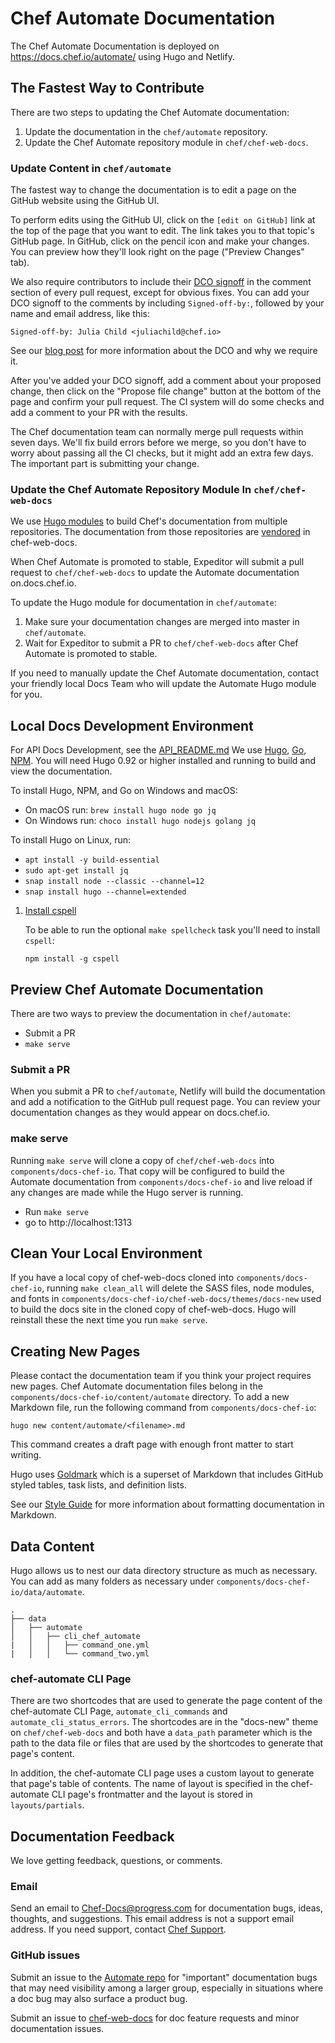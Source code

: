 # Chef Automate Documentation

The Chef Automate Documentation is deployed on https://docs.chef.io/automate/ using Hugo and Netlify.

## The Fastest Way to Contribute

There are two steps to updating the Chef Automate documentation:

1. Update the documentation in the `chef/automate` repository.
1. Update the Chef Automate repository module in `chef/chef-web-docs`.

### Update Content in `chef/automate`

The fastest way to change the documentation is to edit a page on the
GitHub website using the GitHub UI.

To perform edits using the GitHub UI, click on the `[edit on GitHub]` link at
the top of the page that you want to edit. The link takes you to that topic's GitHub
page. In GitHub, click on the pencil icon and make your changes. You can preview
how they'll look right on the page ("Preview Changes" tab).

We also require contributors to include their [DCO signoff](https://github.com/chef/chef/blob/master/CONTRIBUTING.md#developer-certification-of-origin-dco)
in the comment section of every pull request, except for obvious fixes. You can
add your DCO signoff to the comments by including `Signed-off-by:`, followed by
your name and email address, like this:

`Signed-off-by: Julia Child <juliachild@chef.io>`

See our [blog post](https://blog.chef.io/introducing-developer-certificate-of-origin/)
for more information about the DCO and why we require it.

After you've added your DCO signoff, add a comment about your proposed change,
then click on the "Propose file change" button at the bottom of the page and
confirm your pull request. The CI system will do some checks and add a comment
to your PR with the results.

The Chef documentation team can normally merge pull requests within seven days.
We'll fix build errors before we merge, so you don't have to
worry about passing all the CI checks, but it might add an extra
few days. The important part is submitting your change.

### Update the Chef Automate Repository Module In `chef/chef-web-docs`

We use [Hugo modules](https://gohugo.io/hugo-modules/) to build Chef's documentation from multiple repositories. The documentation from those repositories are [vendored](https://gohugo.io/hugo-modules/use-modules/#vendor-your-modules) in chef-web-docs.

When Chef Automate is promoted to stable, Expeditor will submit a pull request to `chef/chef-web-docs` to update the Automate documentation on.docs.chef.io.

To update the Hugo module for documentation in `chef/automate`:

1. Make sure your documentation changes are merged into master in `chef/automate`.
1. Wait for Expeditor to submit a PR to `chef/chef-web-docs` after Chef Automate is promoted to stable.

If you need to manually update the Chef Automate documentation, contact your
friendly local Docs Team who will update the Automate Hugo module for you.

## Local Docs Development Environment

For API Docs Development, see the [API_README.md](https://github.com/chef/automate/blob/main/components/docs-chef-io/API_README.md)
We use [Hugo](https://gohugo.io/), [Go](https://golang.org/), [NPM](https://www.npmjs.com/).
You will need Hugo 0.92 or higher installed and running to build and view the documentation.

To install Hugo, NPM, and Go on Windows and macOS:

- On macOS run: `brew install hugo node go jq`
- On Windows run: `choco install hugo nodejs golang jq`

To install Hugo on Linux, run:

- `apt install -y build-essential`
- `sudo apt-get install jq`
- `snap install node --classic --channel=12`
- `snap install hugo --channel=extended`

1. [Install cspell](https://github.com/streetsidesoftware/cspell/tree/master/packages/cspell)

    To be able to run the optional `make spellcheck` task you'll need to install `cspell`:

    ```shell
    npm install -g cspell
    ```

## Preview Chef Automate Documentation

There are two ways to preview the documentation in `chef/automate`:

- Submit a PR
- `make serve`

### Submit a PR

When you submit a PR to `chef/automate`, Netlify will build the documentation
and add a notification to the GitHub pull request page. You can review your
documentation changes as they would appear on docs.chef.io.

### make serve

Running `make serve` will clone a copy of `chef/chef-web-docs` into `components/docs-chef-io`.
That copy will be configured to build the Automate documentation from `components/docs-chef-io`
and live reload if any changes are made while the Hugo server is running.

- Run `make serve`
- go to http://localhost:1313

## Clean Your Local Environment

If you have a local copy of chef-web-docs cloned into `components/docs-chef-io`,
running `make clean_all` will delete the SASS files, node modules, and fonts in
`components/docs-chef-io/chef-web-docs/themes/docs-new` used to
build the docs site in the cloned copy of chef-web-docs. Hugo will reinstall these the next time you run `make serve`.

## Creating New Pages

Please contact the documentation team if you think your project requires new pages. Chef Automate documentation files belong in the `components/docs-chef-io/content/automate` directory. To add a new Markdown file, run the following command from `components/docs-chef-io`:

```
hugo new content/automate/<filename>.md
```

This command creates a draft page with enough front matter to start writing.

Hugo uses [Goldmark](https://github.com/yuin/goldmark) which is a superset of Markdown that includes GitHub styled tables, task lists, and definition lists.

See our [Style Guide](https://docs.chef.io/style_guide/) for more information about formatting documentation in Markdown.

## Data Content

Hugo allows us to nest our data directory structure as much as necessary. You can add as many folders as necessary under `components/docs-chef-io/data/automate`.

```output
.
├── data
│   ├── automate
│   │   ├── cli_chef_automate
|   │   │   ├── command_one.yml
|   │   │   └── command_two.yml
```

### chef-automate CLI Page

There are two shortcodes that are used to generate the page content of the chef-automate CLI Page, `automate_cli_commands` and `automate_cli_status_errors`.
The shortcodes are in the "docs-new" theme on `chef/chef-web-docs` and both have a `data_path` parameter which is the path to the data file or files that are used by the shortcodes to generate that page's content.

In addition, the chef-automate CLI page uses a custom layout to generate
that page's table of contents. The name of layout is specified in the chef-automate CLI page's frontmatter and the layout is stored in `layouts/partials`.

## Documentation Feedback

We love getting feedback, questions, or comments.

### Email

Send an email to Chef-Docs@progress.com for documentation bugs, ideas, thoughts, and suggestions. This email address is not a support email address. If you need support, contact [Chef Support](https://www.chef.io/support/).

### GitHub issues

Submit an issue to the [Automate repo](https://github.com/chef/automate/issues)
for "important" documentation bugs that may need visibility among a larger group, especially in situations where a doc bug may also surface a product bug.

Submit an issue to [chef-web-docs](https://github.com/chef/chef-web-docs/issues) for doc feature requests and minor documentation issues.
